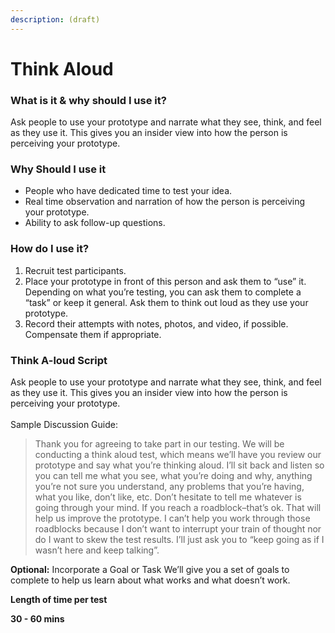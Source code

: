 ```yaml
---
description: (draft)
---
```


# Think Aloud

### What is it & why should I use it?&#x20;

Ask people to use your prototype and narrate what they see, think, and feel as they use it. This gives you an insider view into how the person is perceiving your prototype.

### Why Should I use it

* People who have dedicated time to test your idea.
* &#x20;Real time observation and narration of how the person is perceiving your prototype.&#x20;
* Ability to ask follow-up questions.

### How do I use it?&#x20;

1. Recruit test participants.&#x20;
2. Place your prototype in front of this person and ask them to “use” it. Depending on what you’re testing, you can ask them to complete a “task” or keep it general. Ask them to think out loud as they use your prototype.
3. Record their attempts with notes, photos, and video, if possible. Compensate them if appropriate.

### Think A-loud  Script&#x20;

Ask people to use your prototype and narrate what they see, think, and feel as they use it. This gives you an insider view into how the person is perceiving your prototype. \
\
Sample Discussion Guide:&#x20;

> Thank you for agreeing to take part in our testing. We will be conducting a think aloud test, which means we’ll have you review our prototype and say what you’re thinking aloud. I’ll sit back and listen so you can tell me what you see, what you’re doing and why, anything you’re not sure you understand, any problems that you’re having, what you like, don’t like, etc. Don’t hesitate to tell me whatever is going through your mind. If you reach a roadblock–that’s ok. That will help us improve the prototype. I can’t help you work through those roadblocks because I don’t want to interrupt your train of thought nor do I want to skew the test results. I’ll just ask you to “keep going as if I wasn’t here and keep talking”.

**Optional:** Incorporate a Goal or Task We’ll give you a set of goals to complete to help us learn about what works and what doesn’t work.

**Length of time per test**

**30 - 60 mins**





